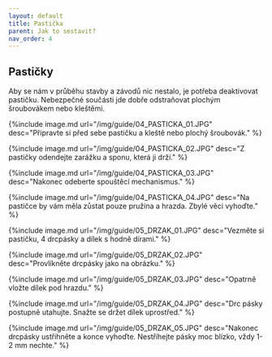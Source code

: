 ```yaml
---
layout: default
title: Pastička
parent: Jak to sestavit?
nav_order: 4
---
```

## Pastičky

Aby se nám v průběhu stavby a závodů nic nestalo, je potřeba deaktivovat pastičku. Nebezpečné součásti jde dobře odstraňovat plochým šroubovákem nebo kleštěmi.

{%include image.md
url="/img/guide/04_PASTICKA_01.JPG"
desc="Připravte si před sebe pastičku a kleště nebo plochý šroubovák."
%}

{%include image.md
url="/img/guide/04_PASTICKA_02.JPG"
desc="Z pastičky odendejte zarážku a sponu, která ji drží."
%}

{%include image.md
url="/img/guide/04_PASTICKA_03.JPG"
desc="Nakonec odeberte spouštěcí mechanismus."
%}

{%include image.md
url="/img/guide/04_PASTICKA_04.JPG"
desc="Na pastičce by vám měla zůstat pouze pružina a hrazda. Zbylé věci vyhoďte."
%}


{%include image.md
url="/img/guide/05_DRZAK_01.JPG"
desc="Vezměte si pastičku, 4 drcpásky a dílek s hodně dírami."
%}

{%include image.md
url="/img/guide/05_DRZAK_02.JPG"
desc="Provlíkněte drcpásky jako na obrázku."
%}

{%include image.md
url="/img/guide/05_DRZAK_03.JPG"
desc="Opatrně vložte dílek pod hrazdu."
%}

{%include image.md
url="/img/guide/05_DRZAK_04.JPG"
desc="Drc pásky postupně utahujte. Snažte se držet dílek uprostřed."
%}

{%include image.md
url="/img/guide/05_DRZAK_05.JPG"
desc="Nakonec drcpásky ustřihněte a konce vyhoďte. Nestříhejte pásky moc blízko, vždy 1-2 mm nechte."
%}
